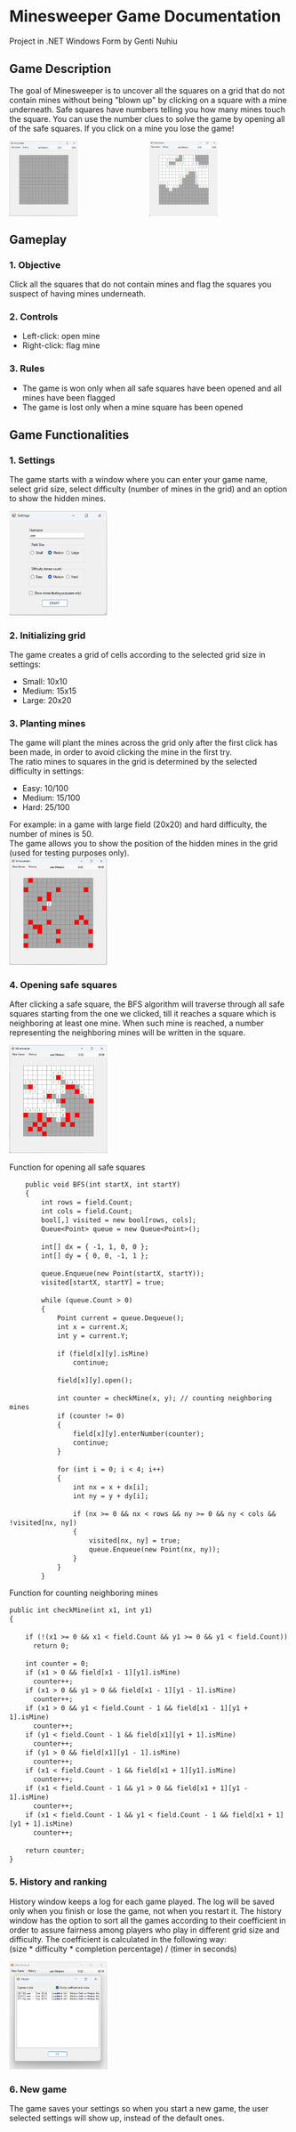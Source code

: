 # Minesweeper Game Documentation
Project in .NET Windows Form by Genti Nuhiu

## Game Description
The goal of Minesweeper is to uncover all the squares on a grid that do not contain mines without being "blown up" by clicking on a square with a mine underneath. Safe squares have numbers telling you how many mines touch the square. You can use the number clues to solve the game by opening all of the safe squares. If you click on a mine you lose the game!

<div style="display:grid;grid-template-columns:auto auto;">
<img src="https://github.com/gentinuhiu/Minesweeper/blob/main/Minesweeper/github-images/grid-empty.png" width="49%">
<img src="https://github.com/gentinuhiu/Minesweeper/blob/main/Minesweeper/github-images/mines-hide.png" width="49%">
</div>

## Gameplay
### 1. Objective
Click all the squares that do not contain mines and flag the squares you suspect of having mines underneath.

### 2. Controls
<ul>
  <li>Left-click: open mine</li>
  <li>Right-click: flag mine</li>
</ul>

### 3. Rules
<ul>
  <li>The game is won only when all safe squares have been opened and all mines have been flagged</li>
  <li>The game is lost only when a mine square has been opened</li>
</ul>

## Game Functionalities
### 1. Settings
The game starts with a window where you can enter your game name, select grid size, select difficulty (number of mines in the grid) and an option to show the hidden mines.

<img src="https://github.com/gentinuhiu/Minesweeper/blob/main/Minesweeper/github-images/settings.png" width="35%">

### 2. Initializing grid
The game creates a grid of cells according to the selected grid size in settings:
<ul>
  <li>Small: 10x10</li>
  <li>Medium: 15x15</li>
  <li>Large: 20x20</li>
</ul>

### 3. Planting mines
The game will plant the mines across the grid only after the first click has been made, in order to avoid clicking the mine in the first try.<br>
The ratio mines to squares in the grid is determined by the selected difficulty in settings:
<ul>
  <li>Easy: 10/100</li>
  <li>Medium: 15/100</li>
  <li>Hard: 25/100</li>
</ul>
For example: in a game with large field (20x20) and hard difficulty, the number of mines is 50.<br>
The game allows you to show the position of the hidden mines in the grid (used for testing purposes only).<br>

<img src="https://github.com/gentinuhiu/Minesweeper/blob/main/Minesweeper/github-images/mines-show.png" width="35%">

### 4. Opening safe squares
After clicking a safe square, the BFS algorithm will traverse through all safe squares starting from the one we clicked, till it reaches a square which is neighboring at least one mine. When such mine is reached, a number representing the neighboring mines will be written in the square.

<img src="https://github.com/gentinuhiu/Minesweeper/blob/main/Minesweeper/github-images/grid-click.png" width="35%">

Function for opening all safe squares<br>
      
        public void BFS(int startX, int startY)
        {
            int rows = field.Count;
            int cols = field.Count;
            bool[,] visited = new bool[rows, cols];
            Queue<Point> queue = new Queue<Point>();

            int[] dx = { -1, 1, 0, 0 };
            int[] dy = { 0, 0, -1, 1 };

            queue.Enqueue(new Point(startX, startY));
            visited[startX, startY] = true;

            while (queue.Count > 0)
            {
                Point current = queue.Dequeue();
                int x = current.X;
                int y = current.Y;

                if (field[x][y].isMine)
                    continue;

                field[x][y].open();

                int counter = checkMine(x, y); // counting neighboring mines
                if (counter != 0)
                {
                    field[x][y].enterNumber(counter);
                    continue;
                }

                for (int i = 0; i < 4; i++)
                {
                    int nx = x + dx[i];
                    int ny = y + dy[i];

                    if (nx >= 0 && nx < rows && ny >= 0 && ny < cols && !visited[nx, ny])
                    {
                        visited[nx, ny] = true;
                        queue.Enqueue(new Point(nx, ny));
                    }
                }
            }
  
Function for counting neighboring mines<br>

  
    public int checkMine(int x1, int y1)
    {

        if (!(x1 >= 0 && x1 < field.Count && y1 >= 0 && y1 < field.Count))
          return 0;

        int counter = 0;
        if (x1 > 0 && field[x1 - 1][y1].isMine)
          counter++;
        if (x1 > 0 && y1 > 0 && field[x1 - 1][y1 - 1].isMine)
          counter++;
        if (x1 > 0 && y1 < field.Count - 1 && field[x1 - 1][y1 + 1].isMine)
          counter++;
        if (y1 < field.Count - 1 && field[x1][y1 + 1].isMine)
          counter++;
        if (y1 > 0 && field[x1][y1 - 1].isMine)
          counter++;
        if (x1 < field.Count - 1 && field[x1 + 1][y1].isMine)
          counter++;
        if (x1 < field.Count - 1 && y1 > 0 && field[x1 + 1][y1 - 1].isMine)
          counter++;
        if (x1 < field.Count - 1 && y1 < field.Count - 1 && field[x1 + 1][y1 + 1].isMine)
          counter++;
        
        return counter;
    }
  
### 5. History and ranking
History window keeps a log for each game played. The log will be saved only when you finish or lose the game, not when you restart it. The history window has the option to sort all the games according to their coefficient in order to assure fairness among players who play in different grid size and difficulty. The coefficient is calculated in the following way:<br>
(size * difficulty * completion percentage) / (timer in seconds)

<img src="https://github.com/gentinuhiu/Minesweeper/blob/main/Minesweeper/github-images/history.png" width="35%">

### 6. New game 
The game saves your settings so when you start a new game, the user selected settings will show up, instead of the default ones.  
